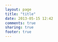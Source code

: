 ```yaml
---
layout: page
title: "title"
date: 2013-05-15 12:42
comments: true
sharing: true
footer: true
---
```

